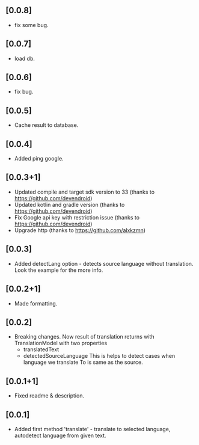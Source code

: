 ## [0.0.8]

- fix some bug.

 ## [0.0.7]

- load db.
 
## [0.0.6]

- fix bug.

## [0.0.5]

- Cache result to database.

## [0.0.4]

- Added ping google.

## [0.0.3+1]

- Updated compile and target sdk version to 33 (thanks to https://github.com/devendroid)
- Updated kotlin and gradle version (thanks to https://github.com/devendroid)
- Fix Google api key with restriction issue (thanks to https://github.com/devendroid)
- Upgrade http (thanks to https://github.com/alxkzmn)

## [0.0.3]

- Added detectLang option - detects source language without translation. Look the example for the more info.

## [0.0.2+1]

- Made formatting.

## [0.0.2]

- Breaking changes. Now result of translation returns with TranslationModel with two properties
  - translatedText
  - detectedSourceLanguage
    This is helps to detect cases when language we translate To is same as the source.

## [0.0.1+1]

- Fixed readme & description.

## [0.0.1]

- Added first method 'translate' - translate to selected language, autodetect language from given
  text.

